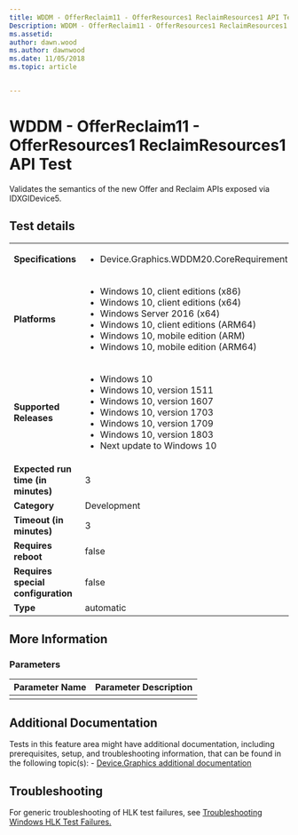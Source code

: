 ```yaml
---
title: WDDM - OfferReclaim11 - OfferResources1 ReclaimResources1 API Test
Description: WDDM - OfferReclaim11 - OfferResources1 ReclaimResources1 API Test
ms.assetid: 
author: dawn.wood
ms.author: dawnwood
ms.date: 11/05/2018
ms.topic: article


---
```


# WDDM - OfferReclaim11 - OfferResources1 ReclaimResources1 API Test

Validates the semantics of the new Offer and Reclaim APIs exposed via IDXGIDevice5.

## Test details

|||
|---|---|
| **Specifications**  | <ul><li>Device.Graphics.WDDM20.CoreRequirement</li></ul> |  
| **Platforms**   | <ul><li>Windows 10, client editions (x86)</li><li>Windows 10, client editions (x64)</li><li>Windows Server 2016 (x64)</li><li>Windows 10, client editions (ARM64)</li><li>Windows 10, mobile edition (ARM)</li><li>Windows 10, mobile edition (ARM64)</li></ul> |
| **Supported Releases** | <ul><li>Windows 10</li><li>Windows 10, version 1511</li><li>Windows 10, version 1607</li><li>Windows 10, version 1703</li><li>Windows 10, version 1709</li><li>Windows 10, version 1803</li><li>Next update to Windows 10</li></ul> |
|**Expected run time (in minutes)**| 3 |
|**Category**| Development |
|**Timeout (in minutes)**| 3 |
|**Requires reboot**| false |
|**Requires special configuration**| false |
|**Type**| automatic |

## More Information
### Parameters

| Parameter Name | Parameter Description |
|----------------|-----------------------|
|                |                       |

## Additional Documentation
Tests in this feature area might have additional documentation, including prerequisites, setup, and troubleshooting information, that can be found in the following topic(s): - [Device.Graphics additional documentation](device-graphics-additional-documentation.md)



## Troubleshooting
For generic troubleshooting of HLK test failures, see [Troubleshooting Windows HLK Test Failures.](../user/troubleshooting-windows-hlk-test-failures.md)